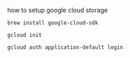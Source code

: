 how to setup google cloud storage

``` brew install google-cloud-sdk ```

``` gcloud init ```

``` gcloud auth application-default login ```
